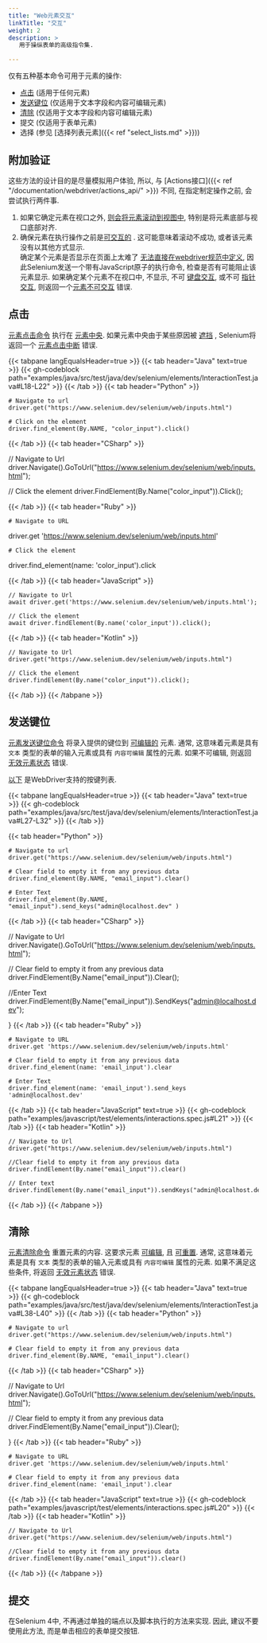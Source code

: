 ```yaml
---
title: "Web元素交互"
linkTitle: "交互"
weight: 2
description: >
   用于操纵表单的高级指令集.

---
```


仅有五种基本命令可用于元素的操作:
* [点击](https://w3c.github.io/webdriver/#element-click) (适用于任何元素)
* [发送键位](https://w3c.github.io/webdriver/#element-send-keys) (仅适用于文本字段和内容可编辑元素)
* [清除](https://w3c.github.io/webdriver/#element-send-keys) (仅适用于文本字段和内容可编辑元素)
* 提交 (仅适用于表单元素)
* 选择 (参见 [选择列表元素]({{< ref "select_lists.md" >}}))

## 附加验证

这些方法的设计目的是尽量模拟用户体验, 所以,
与 [Actions接口]({{< ref "/documentation/webdriver/actions_api/" >}}) 不同, 
在指定制定操作之前, 
会尝试执行两件事.
1. 如果它确定元素在视口之外, 
   [则会将元素滚动到视图中](https://w3c.github.io/webdriver/#dfn-scrolls-into-view), 
   特别是将元素底部与视口底部对齐.
2. 确保元素在执行操作之前是[可交互的](https://w3c.github.io/webdriver/#interactability) .
   这可能意味着滚动不成功, 
   或者该元素没有以其他方式显示.  
   确定某个元素是否显示在页面上太难了
   [无法直接在webdriver规范中定义](https://w3c.github.io/webdriver/#element-displayedness),
   因此Selenium发送一个带有JavaScript原子的执行命令, 
   检查是否有可能阻止该元素显示.
   如果确定某个元素不在视口中, 不显示, 不可
   [键盘交互](https://w3c.github.io/webdriver/#dfn-keyboard-interactable), 
   或不可
   [指针交互](https://w3c.github.io/webdriver/#dfn-pointer-interactable),
   则返回一个[元素不可交互](https://w3c.github.io/webdriver/#dfn-element-not-interactable) 错误.

## 点击

[元素点击命令](https://w3c.github.io/webdriver/#dfn-element-click) 执行在 [元素中央](https://w3c.github.io/webdriver/#dfn-center-point).
如果元素中央由于某些原因被 [遮挡](https://w3c.github.io/webdriver/#dfn-obscuring) ,
Selenium将返回一个 [元素点击中断](https://w3c.github.io/webdriver/#dfn-element-click-intercepted) 错误.


{{< tabpane langEqualsHeader=true >}}
{{< tab header="Java" text=true >}}
{{< gh-codeblock path="examples/java/src/test/java/dev/selenium/elements/InteractionTest.java#L18-L22" >}}
{{< /tab >}}
  {{< tab header="Python" >}}

    # Navigate to url
	driver.get("https://www.selenium.dev/selenium/web/inputs.html")

    # Click on the element 
	driver.find_element(By.NAME, "color_input").click()
  {{< /tab >}}
  {{< tab header="CSharp" >}}

  // Navigate to Url
  driver.Navigate().GoToUrl("https://www.selenium.dev/selenium/web/inputs.html");

  // Click the element
  driver.FindElement(By.Name("color_input")).Click();
  
  {{< /tab >}}
  {{< tab header="Ruby" >}}

    # Navigate to URL
  driver.get 'https://www.selenium.dev/selenium/web/inputs.html'

    # Click the element
  driver.find_element(name: 'color_input').click

  {{< /tab >}}
  {{< tab header="JavaScript" >}}

    // Navigate to Url
    await driver.get('https://www.selenium.dev/selenium/web/inputs.html');

    // Click the element
    await driver.findElement(By.name('color_input')).click();
  
  {{< /tab >}}
  {{< tab header="Kotlin" >}}

    // Navigate to Url
    driver.get("https://www.selenium.dev/selenium/web/inputs.html")

    // Click the element
    driver.findElement(By.name("color_input")).click();
  
  {{< /tab >}}
{{< /tabpane >}}


## 发送键位

[元素发送键位命令](https://w3c.github.io/webdriver/#dfn-element-send-keys)
将录入提供的键位到 [可编辑的](https://w3c.github.io/webdriver/#dfn-editable) 元素.
通常, 这意味着元素是具有 `文本` 类型的表单的输入元素或具有 `内容可编辑` 属性的元素.
如果不可编辑, 则返回
[无效元素状态](https://w3c.github.io/webdriver/#dfn-invalid-element-state) 错误.

[以下](https://www.w3.org/TR/webdriver/#keyboard-actions) 
是WebDriver支持的按键列表.

{{< tabpane langEqualsHeader=true >}}
{{< tab header="Java" text=true >}}
{{< gh-codeblock path="examples/java/src/test/java/dev/selenium/elements/InteractionTest.java#L27-L32" >}}
{{< /tab >}}

  {{< tab header="Python" >}}


    # Navigate to url
	driver.get("https://www.selenium.dev/selenium/web/inputs.html")

    # Clear field to empty it from any previous data
	driver.find_element(By.NAME, "email_input").clear()

	# Enter Text
	driver.find_element(By.NAME, "email_input").send_keys("admin@localhost.dev" )

  {{< /tab >}}
  {{< tab header="CSharp" >}}

  // Navigate to Url
  driver.Navigate().GoToUrl("https://www.selenium.dev/selenium/web/inputs.html");

  // Clear field to empty it from any previous data
  driver.FindElement(By.Name("email_input")).Clear();
  
  //Enter Text
  driver.FindElement(By.Name("email_input")).SendKeys("admin@localhost.dev");
  
  
}
  {{< /tab >}}
  {{< tab header="Ruby" >}}

    # Navigate to URL
	driver.get 'https://www.selenium.dev/selenium/web/inputs.html'

    # Clear field to empty it from any previous data
	driver.find_element(name: 'email_input').clear
	
	# Enter Text
	driver.find_element(name: 'email_input').send_keys 'admin@localhost.dev'

  {{< /tab >}}
  {{< tab header="JavaScript" text=true >}}
  {{< gh-codeblock path="examples/javascript/test/elements/interactions.spec.js#L21" >}}
  {{< /tab >}}
  {{< tab header="Kotlin" >}}
  
    // Navigate to Url
    driver.get("https://www.selenium.dev/selenium/web/inputs.html")

	//Clear field to empty it from any previous data
	driver.findElement(By.name("email_input")).clear()
	
    // Enter text 
    driver.findElement(By.name("email_input")).sendKeys("admin@localhost.dev")
  
  {{< /tab >}}
{{< /tabpane >}}

## 清除

[元素清除命令](https://w3c.github.io/webdriver/#dfn-element-clear) 
重置元素的内容.
这要求元素 [可编辑](https://w3c.github.io/webdriver/#dfn-editable),
且 [可重置](https://w3c.github.io/webdriver/#dfn-resettable-elements).
通常, 这意味着元素是具有 `文本` 类型的表单的输入元素或具有 `内容可编辑` 属性的元素.
如果不满足这些条件, 将返回
[无效元素状态](https://w3c.github.io/webdriver/#dfn-invalid-element-state) 错误.

{{< tabpane langEqualsHeader=true >}}
{{< tab header="Java" text=true >}}
{{< gh-codeblock path="examples/java/src/test/java/dev/selenium/elements/InteractionTest.java#L38-L40" >}}
{{< /tab >}}
  {{< tab header="Python" >}}


    # Navigate to url
	driver.get("https://www.selenium.dev/selenium/web/inputs.html")

    # Clear field to empty it from any previous data
	driver.find_element(By.NAME, "email_input").clear()

	
  {{< /tab >}}
  {{< tab header="CSharp" >}}

  // Navigate to Url
  driver.Navigate().GoToUrl("https://www.selenium.dev/selenium/web/inputs.html");

  // Clear field to empty it from any previous data
  driver.FindElement(By.Name("email_input")).Clear();
  
 
  
}
  {{< /tab >}}
  {{< tab header="Ruby" >}}

    # Navigate to URL
	driver.get 'https://www.selenium.dev/selenium/web/inputs.html'

    # Clear field to empty it from any previous data
	driver.find_element(name: 'email_input').clear

  {{< /tab >}}
  {{< tab header="JavaScript" text=true >}}
  {{< gh-codeblock path="examples/javascript/test/elements/interactions.spec.js#L20" >}}
  {{< /tab >}}
  {{< tab header="Kotlin" >}}
  
    // Navigate to Url
    driver.get("https://www.selenium.dev/selenium/web/inputs.html")

	//Clear field to empty it from any previous data
	driver.findElement(By.name("email_input")).clear()
	
  
  {{< /tab >}}
{{< /tabpane >}}

## 提交

在Selenium 4中, 
不再通过单独的端点以及脚本执行的方法来实现. 
因此, 建议不要使用此方法, 
而是单击相应的表单提交按钮. 


